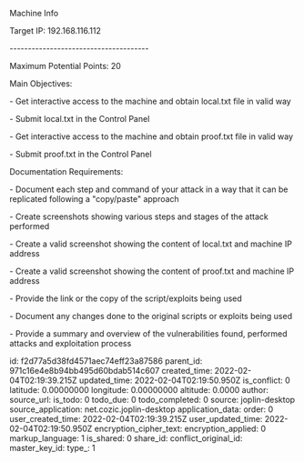 Machine Info

Target IP: 192.168.116.112

\-\-\-\-\-\-\-\-\-\-\-\-\-\-\-\-\-\-\-\-\-\-\-\-\-\-\-\-\-\-\-\-\-\-\-\-\-\-

Maximum Potential Points: 20

Main Objectives:

\- Get interactive access to the machine and obtain local.txt file in valid way

\- Submit local.txt in the Control Panel

\- Get interactive access to the machine and obtain proof.txt file in valid way

\- Submit proof.txt in the Control Panel

Documentation Requirements:

\- Document each step and command of your attack in a way that it can be replicated following a "copy/paste" approach

\- Create screenshots showing various steps and stages of the attack performed

\- Create a valid screenshot showing the content of local.txt and machine IP address

\- Create a valid screenshot showing the content of proof.txt and machine IP address

\- Provide the link or the copy of the script/exploits being used

\- Document any changes done to the original scripts or exploits being used

\- Provide a summary and overview of the vulnerabilities found, performed attacks and exploitation process

id: f2d77a5d38fd4571aec74eff23a87586
parent_id: 971c16e4e8b94bb495d60bdab514c607
created_time: 2022-02-04T02:19:39.215Z
updated_time: 2022-02-04T02:19:50.950Z
is_conflict: 0
latitude: 0.00000000
longitude: 0.00000000
altitude: 0.0000
author: 
source_url: 
is_todo: 0
todo_due: 0
todo_completed: 0
source: joplin-desktop
source_application: net.cozic.joplin-desktop
application_data: 
order: 0
user_created_time: 2022-02-04T02:19:39.215Z
user_updated_time: 2022-02-04T02:19:50.950Z
encryption_cipher_text: 
encryption_applied: 0
markup_language: 1
is_shared: 0
share_id: 
conflict_original_id: 
master_key_id: 
type_: 1